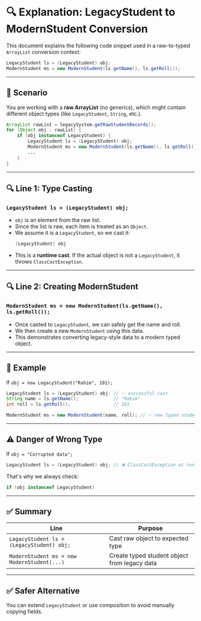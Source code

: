 
# 🔍 Explanation: LegacyStudent to ModernStudent Conversion

This document explains the following code snippet used in a raw-to-typed `ArrayList` conversion context:

```java
LegacyStudent ls = (LegacyStudent) obj;
ModernStudent ms = new ModernStudent(ls.getName(), ls.getRoll());
```

---

## 📌 Scenario

You are working with a **raw ArrayList** (no generics), which might contain different object types (like `LegacyStudent`, `String`, etc.).

```java
ArrayList rawList = legacySystem.getRawStudentRecords();
for (Object obj : rawList) {
    if (obj instanceof LegacyStudent) {
        LegacyStudent ls = (LegacyStudent) obj;
        ModernStudent ms = new ModernStudent(ls.getName(), ls.getRoll());
        ...
    }
}
```

---

## 🔍 Line 1: Type Casting

### `LegacyStudent ls = (LegacyStudent) obj;`

- `obj` is an element from the raw list.
- Since the list is raw, each item is treated as an `Object`.
- We assume it is a `LegacyStudent`, so we cast it:
  ```java
  (LegacyStudent) obj
  ```
- This is a **runtime cast**. If the actual object is not a `LegacyStudent`, it throws `ClassCastException`.

---

## 🔍 Line 2: Creating ModernStudent

### `ModernStudent ms = new ModernStudent(ls.getName(), ls.getRoll());`

- Once casted to `LegacyStudent`, we can safely get the name and roll.
- We then create a new `ModernStudent` using this data.
- This demonstrates converting legacy-style data to a modern typed object.

---

## 🔄 Example

If `obj = new LegacyStudent("Rahim", 101);`

```java
LegacyStudent ls = (LegacyStudent) obj; // ✅ successful cast
String name = ls.getName();             // "Rahim"
int roll = ls.getRoll();                // 101

ModernStudent ms = new ModernStudent(name, roll); // ✅ new typed student
```

---

## ⚠️ Danger of Wrong Type

If `obj = "Corrupted data";`

```java
LegacyStudent ls = (LegacyStudent) obj; // ❌ ClassCastException at runtime
```

That's why we always check:

```java
if (obj instanceof LegacyStudent)
```

---

## ✅ Summary

| Line | Purpose |
|------|---------|
| `LegacyStudent ls = (LegacyStudent) obj;` | Cast raw object to expected type |
| `ModernStudent ms = new ModernStudent(...)` | Create typed student object from legacy data |

---

## ✅ Safer Alternative

You can extend `LegacyStudent` or use composition to avoid manually copying fields.
